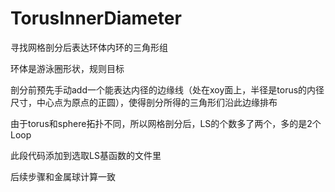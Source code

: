 # TorusInnerDiameter
寻找网格剖分后表达环体内环的三角形组

环体是游泳圈形状，规则目标

剖分前预先手动add一个能表达内径的边缘线（处在xoy面上，半径是torus的内径尺寸，中心点为原点的正圆），使得剖分所得的三角形们沿此边缘排布

由于torus和sphere拓扑不同，所以网格剖分后，LS的个数多了两个，多的是2个Loop

此段代码添加到选取LS基函数的文件里

后续步骤和金属球计算一致
